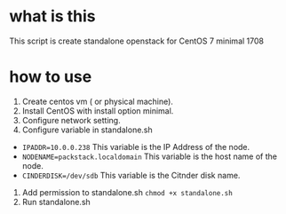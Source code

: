 # what is this
This script is create standalone openstack for CentOS 7 minimal 1708

# how to use
1. Create centos vm ( or physical machine).
1. Install CentOS with install option minimal.
1. Configure network setting.
1. Configure variable in standalone.sh
 - ```IPADDR=10.0.0.238```
This variable is the IP Address of the node.
 - ```NODENAME=packstack.localdomain```
This variable is the host name of the node.
 - ```CINDERDISK=/dev/sdb```
This variable is the Citnder disk name.
1. Add permission to standalone.sh
```chmod +x standalone.sh```
1. Run standalone.sh
